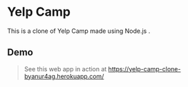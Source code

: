 # Yelp Camp
This is a clone of Yelp Camp made using Node.js .

## Demo 
> See this web app in action at  https://yelp-camp-clone-byanur4ag.herokuapp.com/

